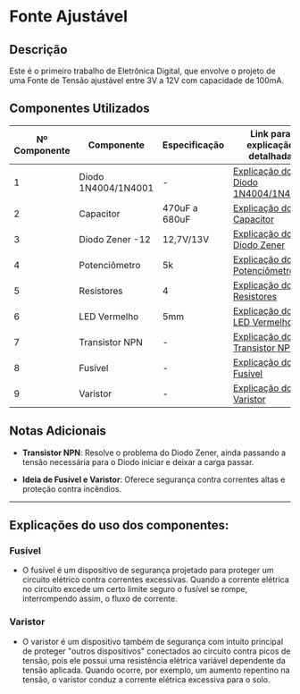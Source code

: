 # Fonte Ajustável

## Descrição
Este é o primeiro trabalho de Eletrônica Digital, que envolve o projeto de uma Fonte de Tensão ajustável entre 3V a 12V com capacidade de 100mA.

## Componentes Utilizados

| Nº Componente | Componente          | Especificação        | Link para explicação detalhada                                    |
|---------------|---------------------|----------------------|-----------------------------------------------------------------|
| 1             | Diodo 1N4004/1N4001 | -                    | [Explicação do Diodo 1N4004/1N4001](link_para_explicação)    |
| 2             | Capacitor           | 470uF a 680uF         | [Explicação do Capacitor](link_para_explicação)                |
| 3             | Diodo Zener -12     | 12,7V/13V             | [Explicação do Diodo Zener](link_para_explicação)              |
| 4             | Potenciômetro       | 5k                   | [Explicação do Potenciômetro](link_para_explicação)            |
| 5             | Resistores          | 4                    | [Explicação dos Resistores](link_para_explicação)              |
| 6             | LED Vermelho        | 5mm                  | [Explicação do LED Vermelho](link_para_explicação)             |
| 7             | Transistor NPN      | -                    | [Explicação do Transistor NPN](link_para_explicação)           |
| 8             | Fusível             | -                    | [Explicação do Fusível](#explicacao_fusivel)                   |
| 9             | Varistor            | -                    | [Explicação do Varistor](#explicacao_varistor)                 |

## Notas Adicionais

- **Transistor NPN**: Resolve o problema do Diodo Zener, ainda passando a tensão necessária para o Diodo iniciar e deixar a carga passar.

- **Ideia de Fusível e Varistor**: Oferece segurança contra correntes altas e proteção contra incêndios.

---

## Explicações do uso dos componentes:

<a name="explicacao_fusivel"></a>

### Fusível
- O fusível é um dispositivo de segurança projetado para proteger um circuito elétrico contra correntes excessivas. Quando a corrente elétrica no circuito excede um certo limite seguro o fusível se rompe, interrompendo assim, o fluxo de corrente.

<a name="explicacao_varistor"></a>

### Varistor
- O varistor é um dispositivo também de segurança com intuito principal de proteger "outros dispositivos" conectados ao circuito contra picos de tensão, pois ele possui uma resistência elétrica variável dependente da tensão aplicada. Quando ocorre, por exemplo, um aumento repentino na tensão, o varistor conduz a corrente elétrica excessiva para o solo.
